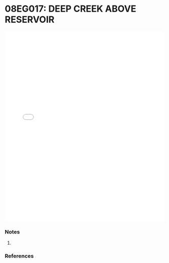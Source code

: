 # 08EG017: DEEP CREEK ABOVE RESERVOIR

<iframe src="/_static/stations/08EG017_fdc.html" width="100%" height="600" frameborder="0"></iframe>

### Notes
1. 

### References

